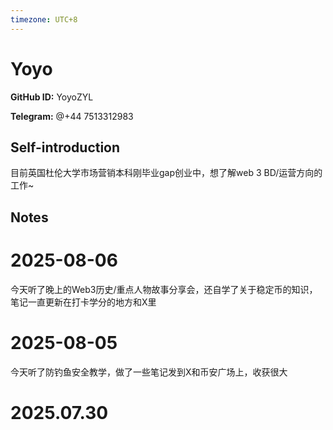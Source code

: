 ```yaml
---
timezone: UTC+8
---
```


# Yoyo

**GitHub ID:** YoyoZYL

**Telegram:** @+44 7513312983

## Self-introduction

目前英国杜伦大学市场营销本科刚毕业gap创业中，想了解web 3 BD/运营方向的工作~

## Notes

<!-- Content_START -->
# 2025-08-06

今天听了晚上的Web3历史/重点人物故事分享会，还自学了关于稳定币的知识，笔记一直更新在打卡学分的地方和X里

# 2025-08-05

今天听了防钓鱼安全教学，做了一些笔记发到X和币安广场上，收获很大


# 2025.07.30


<!-- Content_END -->
